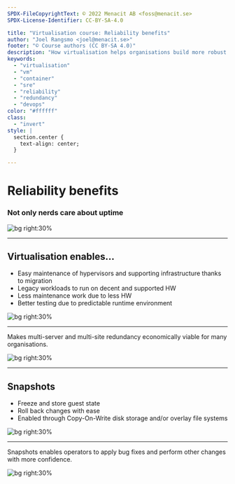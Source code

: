 ```yaml
---
SPDX-FileCopyrightText: © 2022 Menacit AB <foss@menacit.se>
SPDX-License-Identifier: CC-BY-SA-4.0

title: "Virtualisation course: Reliability benefits"
author: "Joel Rangsmo <joel@menacit.se>"
footer: "© Course authors (CC BY-SA 4.0)"
description: "How virtualisation helps organisations build more robust infrastructure"
keywords:
  - "virtualisation"
  - "vm"
  - "container"
  - "sre"
  - "reliability"
  - "redundancy"
  - "devops"
color: "#ffffff"
class:
  - "invert"
style: |
  section.center {
    text-align: center;
  }

---
```

<!-- _footer: "%ATTRIBUTION_PREFIX% Meddygarnet (CC BY 2.0)" -->
# Reliability benefits
### Not only nerds care about uptime

![bg right:30%](images/04-soldering_robot.jpg)

<!--
Virtualisation helps us run systems reliably, but how?
-->

---
<!-- _footer: "%ATTRIBUTION_PREFIX% Loco Steve (CC BY-SA 2.0)" -->
## Virtualisation enables...
- Easy maintenance of hypervisors and supporting infrastructure thanks to migration
- Legacy workloads to run on decent and supported HW
- Less maintenance work due to less HW
- Better testing due to predictable runtime environment

![bg right:30%](images/04-train.jpg)

<!--
A lot of the same things that make virtualisation good from an economic perspective applies to
reliability as well.

Segue: There are some other neat benefits as well.
-->

---
<!-- _footer: "%ATTRIBUTION_PREFIX% Takomabibelot (CC BY 2.0)" -->
Makes multi-server and multi-site redundancy economically viable for many organisations.

![bg right:30%](images/04-number_three.jpg)

<!--
- Computers break, we should not rely on a single one. Same goes for data centers.

- Three is a magic number in computing (and voting in general) as it enables a quorum to be kept.
Redundancy with two nodes may be better than with none, but handling state and data is a mess:
requires a lot of fencing and painful reconciliation.

- Would be quite expensive and out of the questions for most organisations to do this with HW only.
-->

---
<!-- _footer: "%ATTRIBUTION_PREFIX% J.V.R Sharma (CC BY-SA 2.0)" -->
## Snapshots
- Freeze and store guest state
- Roll back changes with ease
- Enabled through Copy-On-Write disk storage and/or overlay file systems

![bg right:30%](images/04-cow_sheep.jpg)

<!--
- The ability to capture state of a guest and roll back.

- Some virtualisation solutions only support disk snapshots and not RAM/CPU state. Really only
matters if you want to be able to revert instance to an already running state.

- Modern filesystems also implement snapshots, but VM snapshots leave less room for trouble.

- Important to note that a disc only snapshot should preferably be taken when the guest is shut
down: things could be cached in memory, databases are notorious.

Segue: Let's put this feature to some use for reliability.
-->

---
<!-- _footer: "%ATTRIBUTION_PREFIX% Nicholas Day (CC BY 2.0)" -->
Snapshots enables operators to apply bug fixes and perform other changes with more confidence.

![bg right:30%](images/04-color_glitch.jpg)

<!--
- Organisations are often scared to mess with things "that work", even when needed or the change
improves reliability long-term.

- Move fast and don't break thing.
-->

